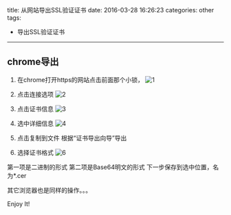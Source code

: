 ﻿title: 从网站导出SSL验证证书
date: 2016-03-28 16:26:23
categories: other
tags: 
  - 导出SSL验证证书
---

## chrome导出 ##

1. 在chrome打开https的网站点击前面那个小锁，
![1](http://7xrcic.com1.z0.glb.clouddn.com/SSL-export1.jpg)

<!--more-->

2. 点击连接选项
![2](http://7xrcic.com1.z0.glb.clouddn.com/SSL-export2.png)

3. 点击证书信息
![3](http://7xrcic.com1.z0.glb.clouddn.com/SSL-export3.jpg)

4. 选中详细信息
![4](http://7xrcic.com1.z0.glb.clouddn.com/SSL-export4.png)

5. 点击复制到文件
根据“证书导出向导”导出

6. 选择证书格式
![6](http://7xrcic.com1.z0.glb.clouddn.com/SSL-export5.png)

第一项是二进制的形式
第二项是Base64明文的形式
下一步保存到选中位置，名为*.cer

其它浏览器也是同样的操作。。。

Enjoy It!